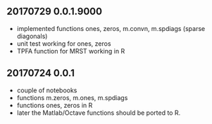 ## 20170729 0.0.1.9000
* implemented functions ones, zeros, m.convn, m.spdiags (sparse diagonals)
* unit test working for ones, zeros
* TPFA function for MRST working in R

## 20170724 0.0.1
* couple of notebooks
* functions m.zeros, m.ones, m.spdiags
* functions ones, zeros in R
* later the Matlab/Octave functions should be ported to R.
